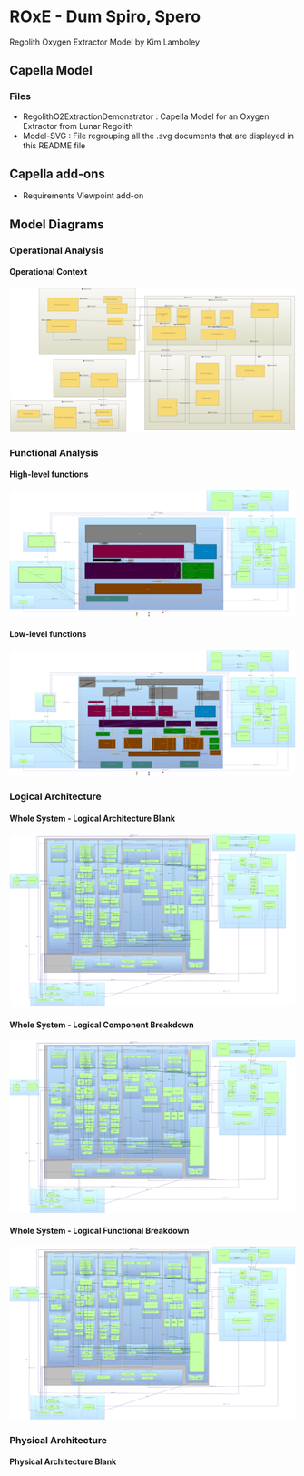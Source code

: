 # ROxE - Dum Spiro, Spero
Regolith Oxygen Extractor Model by Kim Lamboley

## Capella Model

### Files

 * RegolithO2ExtractionDemonstrator : Capella Model for an Oxygen Extractor from Lunar Regolith
 * Model-SVG : File regrouping all the .svg documents that are displayed in this README file

## Capella add-ons

* Requirements Viewpoint add-on

## Model Diagrams

### Operational Analysis
#### Operational Context
<img src="./Model-SVG/OA/OAB.svg">

### Functional Analysis
#### High-level functions
<img src="./Model-SVG/SA/SAB_HLF.svg">

#### Low-level functions
<img src="./Model-SVG/SA/SAB_LLF.svg">

### Logical Architecture
#### Whole System - Logical Architecture Blank
<img src="./Model-SVG/LA/LAB-Logical System.svg">

#### Whole System - Logical Component Breakdown
<img src="./Model-SVG/LA/LCBD-Logical System.svg">

#### Whole System - Logical Functional Breakdown
<img src="./Model-SVG/LA/LFBD-Logical System.svg">

### Physical Architecture
#### Physical Architecture Blank
